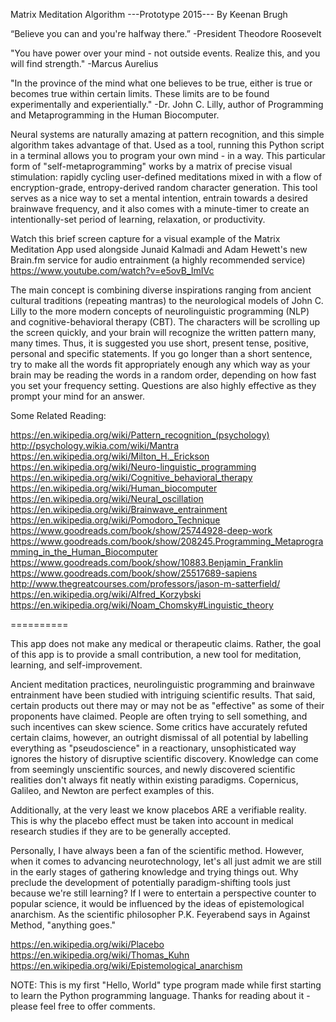 Matrix Meditation Algorithm
---Prototype 2015---
By Keenan Brugh

“Believe you can and you're halfway there.” 
        -President Theodore Roosevelt
        
"You have power over your mind - not outside events. Realize this, and you will find strength."
        -Marcus Aurelius

"In the province of the mind what one believes to be true, either is true or becomes true within certain limits. These limits are to be found experimentally and experientially." 
        -Dr. John C. Lilly, author of Programming and Metaprogramming in the Human Biocomputer.

Neural systems are naturally amazing at pattern recognition, and this simple algorithm takes advantage of that. Used as a tool, running this Python script in a terminal allows you to program your own mind - in a way. This particular form of "self-metaprogramming" works by a matrix of precise visual stimulation: rapidly cycling user-defined meditations mixed in with a flow of encryption-grade, entropy-derived random character generation. This tool serves as a nice way to set a mental intention, entrain towards a desired brainwave frequency, and it also comes with a minute-timer to create an intentionally-set period of learning, relaxation, or productivity. 

Watch this brief screen capture for a visual example of the Matrix Meditation App used alongside Junaid Kalmadi and Adam Hewett's new Brain.fm service for audio entrainment (a highly recommended service) https://www.youtube.com/watch?v=e5ovB_ImIVc

The main concept is combining diverse inspirations ranging from ancient cultural traditions (repeating mantras) to the neurological models of John C. Lilly to the more modern concepts of neurolinguistic programming (NLP) and cognitive-behavioral therapy (CBT). The characters will be scrolling up the screen quickly, and your brain will recognize the written pattern many, many times. Thus, it is suggested you use short, present tense, positive, personal and specific statements. If you go longer than a short sentence, try to make all the words fit appropriately enough any which way as your brain may be reading the words in a random order, depending on how fast you set your frequency setting. Questions are also highly effective as they prompt your mind for an answer.

Some Related Reading:

https://en.wikipedia.org/wiki/Pattern_recognition_(psychology)
http://psychology.wikia.com/wiki/Mantra
https://en.wikipedia.org/wiki/Milton_H._Erickson
https://en.wikipedia.org/wiki/Neuro-linguistic_programming
https://en.wikipedia.org/wiki/Cognitive_behavioral_therapy
https://en.wikipedia.org/wiki/Human_biocomputer
https://en.wikipedia.org/wiki/Neural_oscillation
https://en.wikipedia.org/wiki/Brainwave_entrainment
https://en.wikipedia.org/wiki/Pomodoro_Technique
https://www.goodreads.com/book/show/25744928-deep-work
https://www.goodreads.com/book/show/208245.Programming_Metaprogramming_in_the_Human_Biocomputer
https://www.goodreads.com/book/show/10883.Benjamin_Franklin
https://www.goodreads.com/book/show/25517689-sapiens
http://www.thegreatcourses.com/professors/jason-m-satterfield/
https://en.wikipedia.org/wiki/Alfred_Korzybski
https://en.wikipedia.org/wiki/Noam_Chomsky#Linguistic_theory

==========

This app does not make any medical or therapeutic claims. Rather, the goal of this app is to provide a small contribution, a new tool for meditation, learning, and self-improvement.

Ancient meditation practices, neurolinguistic programming and brainwave entrainment have been studied with intriguing scientific results. That said, certain products out there may or may not be as "effective" as some of their proponents have claimed. People are often trying to sell something, and such incentives can skew science. Some critics have accurately refuted certain claims, however, an outright dismissal of all potential by labelling everything as "pseudoscience" in a reactionary, unsophisticated way ignores the history of disruptive scientific discovery. Knowledge can come from seemingly unscientific sources, and newly discovered scientific realities don't always fit neatly within existing paradigms. Copernicus, Galileo, and Newton are perfect examples of this.

Additionally, at the very least we know placebos ARE a verifiable reality. This is why the placebo effect must be taken into account in medical research studies if they are to be generally accepted. 

Personally, I have always been a fan of the scientific method. However, when it comes to advancing neurotechnology, let's all just admit we are still in the early stages of gathering knowledge and trying things out. Why preclude the development of potentially paradigm-shifting tools just because we're still learning? If I were to entertain a perspective counter to popular science, it would be influenced by the ideas of epistemological anarchism. As the scientific philosopher P.K. Feyerabend says in Against Method, "anything goes."

https://en.wikipedia.org/wiki/Placebo
https://en.wikipedia.org/wiki/Thomas_Kuhn
https://en.wikipedia.org/wiki/Epistemological_anarchism

NOTE:
This is my first "Hello, World" type program made while first starting to learn the Python programming language. Thanks for reading about it - please feel free to offer comments.


